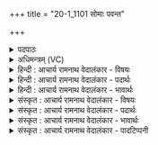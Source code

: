 +++
title = "20-1_1101 सोमाः पवन्त"

+++
<details><summary>पदपाठः</summary>

सो꣡माः꣢꣯। प꣣वन्ते। इ꣡न्द꣢꣯वः। अ꣣स्म꣡भ्य꣢म्। गा꣣तुवि꣡त्त꣢माः। गा꣣तु। वि꣡त्त꣢꣯माः। मि꣣त्राः꣢। मि꣣। त्राः꣢। स्वा꣣नाः꣢। अ꣣रेप꣡सः꣢। अ꣣। रेप꣡सः꣢। स्वा꣣꣬ध्यः꣢। सु꣣। आ꣣꣬ध्यः꣢। स्व꣣र्वि꣡दः꣢। स्वः꣣। वि꣡दः꣢꣯। ११०१।
</details>

<details><summary>अधिमन्त्रम् (VC)</summary>

- पवमानः सोमः
- मनुः सांवरणः
- अनुष्टुप्
- गान्धारः
</details>

<details><summary>हिन्दी : आचार्य रामनाथ वेदालंकार - विषयः</summary>

प्रथम ऋचा पूर्वार्चिक में ५४८ क्रमाङ्क पर परमानन्दरस के विषय में व्याख्यात की जा चुकी है। यहाँ विद्वान् गुरुओं और राजपुरुषों का विषय कहते हैं।
</details>

<details><summary>हिन्दी : आचार्य रामनाथ वेदालंकार - पदार्थः</summary>

पदार्थान्वयभाषाः -  (इन्दवः)मधुर व्यवहार से वा ज्ञानरस से आर्द्र करनेवाले, (अस्मभ्यं गातुवित्तमाः)हमारे लिए अतिशय मार्ग दिखानेवाले, (मित्राः)मित्रभूत, (स्वानाः)सद्गुणों को उत्पन्न करनेवाले, (अरेपसः)निष्पाप, (स्वाध्यः)उत्तम ध्यानवाले, (स्वविर्दः)दिव्य प्रकाश वा आनन्द को प्राप्त करानेवाले(सोमाः)ज्ञानरस के भण्डार गुरुजन वा सत्कर्मों में प्रेरित करनेवाले राजपुरुष(पवन्ते)शिष्यों वा प्रजाजनों के जीवनों को पवित्र करते हैं ॥१॥
</details>

<details><summary>हिन्दी : आचार्य रामनाथ वेदालंकार - भावार्थः</summary>

भावार्थभाषाः -  गुरुजन और राजपुरुष यदि विद्वान्,मधुर,मार्गदर्शक,मित्र के समान व्यवहार करनेवाले,शिक्षा द्वारा सद्गुण उत्पन्न करनेवाले,निरपराध,निर्दोष,अपने कार्य में दत्तावधान और पवित्रकर्ता होते हैं,तभी वे शिष्यों और प्रजाओं की उन्नति करने में समर्थ हो पाते हैं ॥१॥
</details>

<details><summary>संस्कृत : आचार्य रामनाथ वेदालंकार - विषयः</summary>

तत्र प्रथमा ऋक् पूर्वार्चिके ५४८ क्रमाङ्के परमानन्दरसविषये व्याख्याता। अत्र विदुषां गुरूणां राजपुरुषाणां च विषयमाह।
</details>

<details><summary>संस्कृत : आचार्य रामनाथ वेदालंकार - पदार्थः</summary>

पदार्थान्वयभाषाः -  (इन्दवः)मधुरव्यवहारेण ज्ञानरसेन वा क्लेदकाः, (अस्मभ्यं गातुवित्तमाः)अस्मभ्यमतिशयेन मार्गदर्शयितारः, (मित्राः)मित्रभूताः, (स्वानाः)सुवानाः सद्गुणानुत्पादयन्तः, (अरेपसः)निष्पापाः, (स्वाध्यः)शोभनध्यानाः, (स्वर्विदः)दिव्यप्रकाशस्य आनन्दस्य वा लम्भकाः(सोमाः)ज्ञानरसागाराः गुरवः सत्कर्मसु प्रेरकाः राजपुरुषाश्च(पवन्ते)शिष्याणां प्रजाजनानां च जीवनानि पवित्रीकुर्वन्ति ॥१॥
</details>

<details><summary>संस्कृत : आचार्य रामनाथ वेदालंकार - भावार्थः</summary>

भावार्थभाषाः -  गुरवो राजपुरुषाश्च यदि विद्वांसो मधुरा मार्गदर्शका मित्रवद् व्यवहरन्तः शिक्षया सद्गुणानुत्पादयन्तो निरपराधा निर्दोषाः स्वकर्मणि दत्तावधानाः पावकाश्च भवन्ति तदैव ते शिष्याणां प्रजानां चोन्नतिं कर्तुं पारयन्ति ॥१॥
</details>

<details><summary>संस्कृत : आचार्य रामनाथ वेदालंकार - पादटिप्पनी</summary>

टिप्पणी:   १.ऋ० ९।१०१।१०,‘सु॑वा॒ना’ इति पाठः। साम० ५४८
</details>